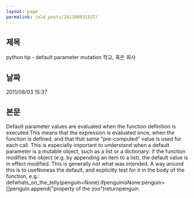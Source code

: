 ```yaml
---
layout: page
permalink: /old_posts/201108031537/
---
```


## 제목
python tip - default parameter mutation 학교, 혹은 회사

## 날짜
2011/08/03 15:37

## 본문

Default parameter values are evaluated when the function definition is executed.This means that the expression is evaluated once, when the function is defined, and that that same “pre-computed” value is used for each call. This is especially important to understand when a default parameter is a mutable object, such as a list or a dictionary: if the function modifies the object (e.g. by appending an item to a list), the default value is in effect modified. This is generally not what was intended. A way around this is to useNoneas the default, and explicitly test for it in the body of the function, e.g.:
defwhats_on_the_telly(penguin=None):ifpenguinisNone:penguin=[]penguin.append("property of the zoo")returnpenguin